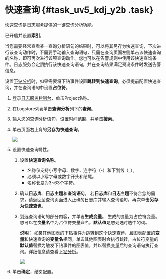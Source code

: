 # 快速查询 {#task_uv5_kdj_y2b .task}

快速查询是日志服务提供的一键查询分析功能。

已开启并设置**索引**。

当您需要经常查看某一查询分析语句的结果时，可以将其另存为快速查询，下次进行该查询动作时，不需要手动输入查询语句，只需在查询页面左侧单击该快速查询的名称，即可再次进行该项查询动作。您也可以在告警规则中使用该快速查询条件。日志服务会定期执行该快速查询语句，并在查询结果满足预设条件时发送告警信息。

设置[下钻分析](cn.zh-CN/用户指南/查询与可视化/分析图表/下钻分析.md)时，如果需要将下钻事件设置**跳转到快速查询**，必须提前配置快速查询，并在查询语句中设置**占位符**。

1.  登录[日志服务控制台](https://sls.console.aliyun.com)，单击Project名称。 
2.  在Logstore列表单击**查询分析**列下的**查询**。 
3.  输入您的查询分析语句，设置时间范围，并单击**搜索**。 
4.  单击页面右上角的**另存为快速查询**。 

    ![](http://static-aliyun-doc.oss-cn-hangzhou.aliyuncs.com/assets/img/18787/153667868210769_zh-CN.png)

5.  设置快速查询属性。 
    1.  设置**快速查询名称**。 
        -   名称仅支持小写字母、数字、连字符（-）和下划线（\_）。
        -   必须以小写字母或数字开头和结尾。
        -   名称长度为3~63个字符。
    2.  确认**日志库**、**日志主题**和**查询语句**。 若**日志库**和**日志主题**不符合您的需求，请返回至查询页面进入正确的日志库并输入查询语句，再次单击**另存为快速查询**。
    3.  划选查询语句的部分内容，并单击**生成变量**。 生成的变量为占位符变量。您可以在**变量名**中为占位符变量命名。**默认值**是您划选时选中的词。

        **说明：** 如果其他图表的下钻事件为跳转到这个快速查询，且图表配置的**变量**和快速查询的**变量名**相同，单击其他图表时会执行跳转，占位符变量的**默认值**替换为触发下钻事件的图表值，并以替换变量后的查询语句执行查询。详细信息请查看[下钻分析](cn.zh-CN/用户指南/查询与可视化/分析图表/下钻分析.md)。

        ![](http://static-aliyun-doc.oss-cn-hangzhou.aliyuncs.com/assets/img/18787/153667868210770_zh-CN.png)

6.  单击**确定**，结束配置。 

